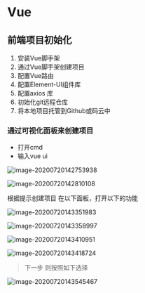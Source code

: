 # Vue

## 前端项目初始化

1. 安装Vue脚手架
2. 通过Vue脚手架创建项目
3. 配置Vue路由
4. 配置Element-UI组件库
5. 配置axios 库
6. 初始化git远程仓库
7. 将本地项目托管到Github或码云中

### 通过可视化面板来创建项目

- 打开cmd
- 输入vue ui

![image-20200720142753938](C:\Users\晨边\AppData\Roaming\Typora\typora-user-images\image-20200720142753938.png)

![image-20200720142810108](C:\Users\晨边\AppData\Roaming\Typora\typora-user-images\image-20200720142810108.png)

根据提示创建项目 在以下面板，打开以下的功能

![image-20200720143351983](C:\Users\晨边\AppData\Roaming\Typora\typora-user-images\image-20200720143351983.png)

![image-20200720143358997](C:\Users\晨边\AppData\Roaming\Typora\typora-user-images\image-20200720143358997.png)

![image-20200720143410951](C:\Users\晨边\AppData\Roaming\Typora\typora-user-images\image-20200720143410951.png)

![image-20200720143418724](C:\Users\晨边\AppData\Roaming\Typora\typora-user-images\image-20200720143418724.png)

> 下一步 则按照如下选择

![image-20200720143545467](C:\Users\晨边\AppData\Roaming\Typora\typora-user-images\image-20200720143545467.png)






















